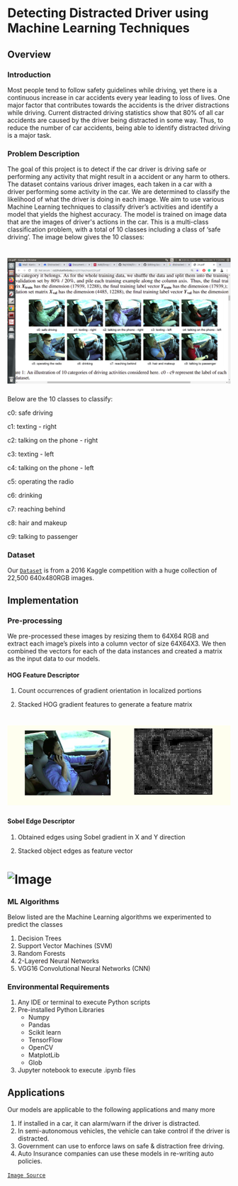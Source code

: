 # Detecting Distracted Driver using Machine Learning Techniques

## Overview

### Introduction
Most people tend to follow safety guidelines while driving, yet there is a continuous increase in car accidents every year leading to loss of lives. One major factor that contributes towards the accidents is the driver distractions while driving. Current distracted driving statistics show that 80% of all car accidents are caused by the driver being  distracted in some way. Thus, to reduce the number of car accidents, being able to identify distracted driving is a major task.

### Problem Description
The goal of this project is to detect if the car driver is driving safe or performing any activity that might result in a accident or any harm to others. The dataset contains various driver images, each taken in a car with a driver performing some activity in the car. We are determined to classify the likelihood of what the driver is doing in each image. We aim to use various Machine Learning techniques to classify driver’s activities and identify a model that yields the highest accuracy. The model is trained on image data that are the images of driver's actions in the car. This is a multi-class classification problem, with a total of 10 classes including a class of ‘safe driving’. The image below gives the 10 classes:
# ![Classes](Classes.png)

Below are the 10 classes to classify:

c0: safe driving

c1: texting - right

c2: talking on the phone - right

c3: texting - left

c4: talking on the phone - left

c5: operating the radio

c6: drinking

c7: reaching behind

c8: hair and makeup

c9: talking to passenger

### Dataset
Our [`Dataset`] is from a 2016 Kaggle competition with a huge collection of 22,500 640x480RGB images.

## Implementation

### Pre-processing
We pre-processed these  images by resizing them to 64X64 RGB and extract each image’s pixels into a column vector of size 64X64X3. We then combined the vectors for each of the data instances and created a matrix as the input data to our models.

#### HOG Feature Descriptor
1.  Count occurrences of gradient orientation in localized portions

2.  Stacked HOG gradient features to generate a feature matrix

# ![Classes](HOG.png)

#### Sobel Edge Descriptor
1.  Obtained edges using Sobel gradient in X and Y direction

2.  Stacked object edges as feature vector

# ![Image](Sobel.png)

### ML Algorithms

Below listed are the Machine Learning algorithms we experimented to predict the classes

1.  Decision Trees
2.  Support Vector Machines (SVM)
3.  Random Forests
4.  2-Layered Neural Networks
5.  VGG16 Convolutional Neural Networks (CNN)

### Environmental Requirements

1. Any IDE or terminal to execute Python scripts
2. Pre-installed Python Libraries
    - Numpy
    - Pandas
    - Scikit learn
    - TensorFlow
    - OpenCV
    - MatplotLib
    - Glob
 3. Jupyter notebook to execute .ipynb files

## Applications

Our models are applicable to the following applications and many more
1.  If installed in a car, it can alarm/warn if the driver is distracted.
2.  In semi-autonomous vehicles, the vehicle can take control if the driver is distracted.
3.  Government can use to enforce laws on safe & distraction free driving.
4.  Auto Insurance companies can use these models in re-writing auto policies.

[`Image Source`]

[`Image Source`]: http://cs229.stanford.edu/proj2019spr/report/24.pdf
[`Dataset`]: https://www.kaggle.com/c/state-farm-distracted-driver-detection/data

